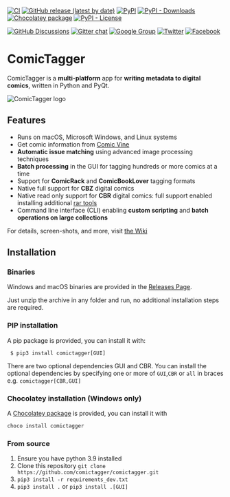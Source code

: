 [![CI](https://github.com/comictagger/comictagger/actions/workflows/build.yaml/badge.svg?branch=develop&event=push)](https://github.com/comictagger/comictagger/actions/workflows/build.yaml)
[![GitHub release (latest by date)](https://img.shields.io/github/downloads/comictagger/comictagger/latest/total)](https://github.com/comictagger/comictagger/releases/latest)
[![PyPI](https://img.shields.io/pypi/v/comictagger)](https://pypi.org/project/comictagger/)
[![PyPI - Downloads](https://img.shields.io/pypi/dm/comictagger)](https://pypistats.org/packages/comictagger)
[![Chocolatey package](https://img.shields.io/chocolatey/dt/comictagger?color=blue&label=chocolatey)](https://community.chocolatey.org/packages/comictagger)
[![PyPI - License](https://img.shields.io/pypi/l/comictagger)](https://opensource.org/licenses/Apache-2.0)

[![GitHub Discussions](https://img.shields.io/github/discussions/comictagger/comictagger)](https://github.com/comictagger/comictagger/discussions)
[![Gitter chat](https://badges.gitter.im/gitterHQ/gitter.png)](https://gitter.im/comictagger/community)
[![Google Group](https://img.shields.io/badge/discuss-on%20groups-%23207de5)](https://groups.google.com/forum/#!forum/comictagger)
[![Twitter](https://img.shields.io/badge/%40comictagger-twitter-lightgrey)](https://twitter.com/comictagger)
[![Facebook](https://img.shields.io/badge/comictagger-facebook-lightgrey)](https://www.facebook.com/ComicTagger-139615369550787/)

# ComicTagger

ComicTagger is a **multi-platform** app for **writing metadata to digital comics**, written in Python and PyQt.

![ComicTagger logo](https://raw.githubusercontent.com/comictagger/comictagger/develop/comictaggerlib/graphics/app.png)

## Features

* Runs on macOS, Microsoft Windows, and Linux systems
* Get comic information from [Comic Vine](https://comicvine.gamespot.com/)
* **Automatic issue matching** using advanced image processing techniques
* **Batch processing** in the GUI for tagging hundreds or more comics at a time
* Support for **ComicRack** and **ComicBookLover** tagging formats
* Native full support for **CBZ** digital comics
* Native read only support for **CBR** digital comics: full support enabled installing additional [rar tools](https://www.rarlab.com/download.htm)
* Command line interface (CLI) enabling **custom scripting** and **batch operations on large collections**

For details, screen-shots, and more, visit [the Wiki](https://github.com/comictagger/comictagger/wiki)


## Installation

### Binaries

Windows and macOS binaries are provided in the [Releases Page](https://github.com/comictagger/comictagger/releases).

Just unzip the archive in any folder and run, no additional installation steps are required.

### PIP installation

A pip package is provided, you can install it with:

```
 $ pip3 install comictagger[GUI]
```

There are two optional dependencies GUI and CBR. You can install the optional dependencies by specifying one or more of `GUI`,`CBR` or `all` in braces e.g. `comictagger[CBR,GUI]`

### Chocolatey installation (Windows only)

A [Chocolatey package](https://community.chocolatey.org/packages/comictagger) is provided, you can install it with
```powershell
choco install comictagger
```

### From source

 1. Ensure you have python 3.9 installed
 2. Clone this repository `git clone https://github.com/comictagger/comictagger.git`
 3. `pip3 install -r requirements_dev.txt`
 7. `pip3 install .` or `pip3 install .[GUI]`
